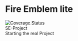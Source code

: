 # Fire Emblem lite
[![Coverage Status](https://coveralls.io/repos/github/HalfUnitato/FElite/badge.svg?branch=master)](https://coveralls.io/github/HalfUnitato/FElite?branch=master)\
SE-Project\
Starting the real Project
